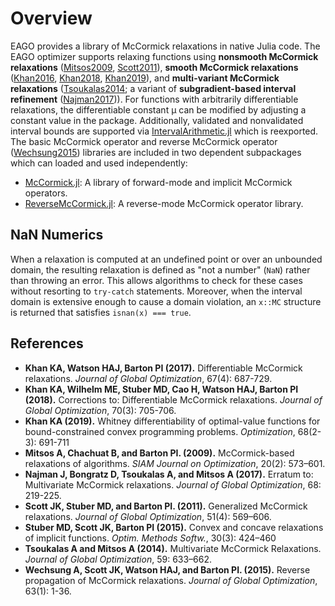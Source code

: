 # Overview

EAGO provides a library of McCormick relaxations in native Julia code. The EAGO optimizer supports relaxing functions using **nonsmooth McCormick relaxations** ([Mitsos2009](https://epubs.siam.org/doi/abs/10.1137/080717341), [Scott2011](https://link.springer.com/article/10.1007/s10898-011-9664-7)), **smooth McCormick relaxations** ([Khan2016](https://link.springer.com/article/10.1007/s10898-016-0440-6), [Khan2018](https://link.springer.com/article/10.1007/s10898-017-0601-2), [Khan2019](https://www.tandfonline.com/doi/abs/10.1080/02331934.2018.1534108)), and **multi-variant McCormick relaxations** ([Tsoukalas2014](https://link.springer.com/article/10.1007/s10898-014-0176-0); a variant of **subgradient-based interval refinement** ([Najman2017](https://link.springer.com/article/10.1007/s10898-016-0470-0))). For functions with arbitrarily differentiable relaxations, the differentiable constant μ can be modified by adjusting a constant value in the package. Additionally, validated and nonvalidated interval bounds are supported via [IntervalArithmetic.jl](https://github.com/JuliaIntervals/IntervalArithmetic.jl) which is reexported. The basic McCormick operator and reverse McCormick operator ([Wechsung2015](https://link.springer.com/article/10.1007/s10898-015-0303-6)) libraries are included in two dependent subpackages which can loaded and used independently:
- [McCormick.jl](https://github.com/PSORLab/McCormick.jl): A library of forward-mode and implicit McCormick operators.
- [ReverseMcCormick.jl](https://github.com/PSORLab/ReverseMcCormick.jl): A reverse-mode McCormick operator library.

## NaN Numerics

When a relaxation is computed at an undefined point or over an unbounded domain, the resulting relaxation is defined as "not a number" (`NaN`) rather than throwing an error. This allows algorithms to check for these cases without resorting to `try-catch` statements. Moreover, when the interval domain is extensive enough to cause a domain violation, an `x::MC` structure is returned that satisfies `isnan(x) === true`.

## References

- **Khan KA, Watson HAJ, Barton PI (2017).** Differentiable McCormick relaxations. *Journal of Global Optimization*, 67(4): 687-729.
- **Khan KA, Wilhelm ME, Stuber MD, Cao H, Watson HAJ, Barton PI (2018).** Corrections to: Differentiable McCormick relaxations. *Journal of Global Optimization*, 70(3): 705-706.
- **Khan KA (2019).** Whitney differentiability of optimal-value functions for bound-constrained convex programming problems. *Optimization*, 68(2-3): 691-711
- **Mitsos A, Chachuat B, and Barton PI. (2009).** McCormick-based relaxations of algorithms. *SIAM Journal on Optimization*, 20(2): 573–601.
- **Najman J, Bongratz D, Tsoukalas A, and Mitsos A (2017).** Erratum to: Multivariate McCormick relaxations. *Journal of Global Optimization*, 68: 219-225.
- **Scott JK,  Stuber MD, and Barton PI. (2011).** Generalized McCormick relaxations. *Journal of Global Optimization*, 51(4): 569–606.
- **Stuber MD, Scott JK, Barton PI (2015).** Convex and concave relaxations of implicit functions. *Optim. Methods Softw.*, 30(3): 424–460
- **Tsoukalas A and Mitsos A (2014).** Multivariate McCormick Relaxations. *Journal of Global Optimization*, 59: 633–662.
- **Wechsung A, Scott JK, Watson HAJ, and Barton PI. (2015).** Reverse propagation of McCormick relaxations. *Journal of Global Optimization*, 63(1): 1-36.
